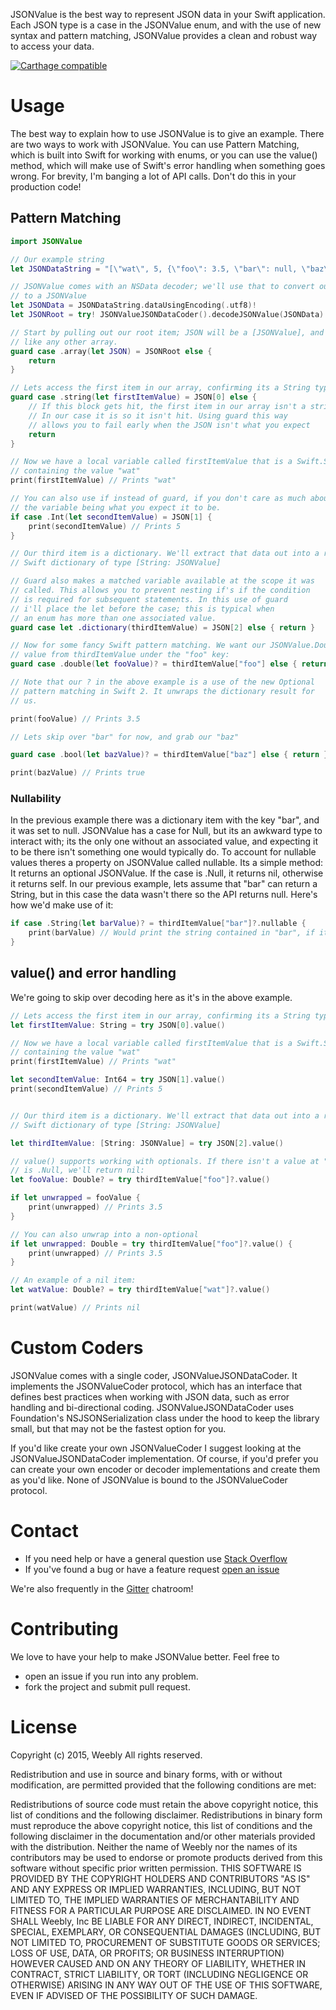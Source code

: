 JSONValue is the best way to represent JSON data in your Swift application. Each JSON type is a case in the JSONValue enum,
and with the use of new syntax and pattern matching, JSONValue provides a clean and robust way to access your data.

[![Carthage compatible](https://img.shields.io/badge/Carthage-compatible-4BC51D.svg?style=flat)](https://github.com/Carthage/Carthage)

# Usage

The best way to explain how to use JSONValue is to give an example. There are two ways to work with JSONValue. You can use
Pattern Matching, which is built into Swift for working with enums, or you can use the value() method, which will make
use of Swift's error handling when something goes wrong. For brevity, I'm banging a lot of API calls. Don't do this 
in your production code!

## Pattern Matching

```swift
import JSONValue

// Our example string
let JSONDataString = "[\"wat\", 5, {\"foo\": 3.5, \"bar\": null, \"baz\": true}]"

// JSONValue comes with an NSData decoder; we'll use that to convert our string 
// to a JSONValue
let JSONData = JSONDataString.dataUsingEncoding(.utf8)!
let JSONRoot = try! JSONValueJSONDataCoder().decodeJSONValue(JSONData)

// Start by pulling out our root item; JSON will be a [JSONValue], and we can access it
// like any other array.
guard case .array(let JSON) = JSONRoot else {
    return
}

// Lets access the first item in our array, confirming its a String type
guard case .string(let firstItemValue) = JSON[0] else {
    // If this block gets hit, the first item in our array isn't a string.
    // In our case it is so it isn't hit. Using guard this way
    // allows you to fail early when the JSON isn't what you expect
    return
}

// Now we have a local variable called firstItemValue that is a Swift.String 
// containing the value "wat"
print(firstItemValue) // Prints "wat"

// You can also use if instead of guard, if you don't care as much about
// the variable being what you expect it to be.
if case .Int(let secondItemValue) = JSON[1] {
    print(secondItemValue) // Prints 5
}

// Our third item is a dictionary. We'll extract that data out into a regular 
// Swift dictionary of type [String: JSONValue]

// Guard also makes a matched variable available at the scope it was
// called. This allows you to prevent nesting if's if the condition
// is required for subsequent statements. In this use of guard
// i'll place the let before the case; this is typical when
// an enum has more than one associated value.
guard case let .dictionary(thirdItemValue) = JSON[2] else { return }

// Now for some fancy Swift pattern matching. We want our JSONValue.Double's 
// value from thirdItemValue under the "foo" key:
guard case .double(let fooValue)? = thirdItemValue["foo"] else { return }

// Note that our ? in the above example is a use of the new Optional
// pattern matching in Swift 2. It unwraps the dictionary result for
// us.

print(fooValue) // Prints 3.5

// Lets skip over "bar" for now, and grab our "baz"

guard case .bool(let bazValue)? = thirdItemValue["baz"] else { return }

print(bazValue) // Prints true

```

### Nullability

In the previous example there was a dictionary item with the key "bar", and it was set to null. JSONValue has a case
for Null, but its an awkward type to interact with; its the only one without an associated value, and expecting it to 
be there isn't something one would typically do. To account for nullable values theres a property on JSONValue called
nullable. Its a simple method: It returns an optional JSONValue. If the case is .Null, it returns nil, otherwise it
returns self. In our previous example, lets assume that "bar" can return a String, but in this case the data wasn't
there so the API returns null. Here's how we'd make use of it:

```swift
if case .String(let barValue)? = thirdItemValue["bar"]?.nullable {
    print(barValue) // Would print the string contained in "bar", if it had one.
}
```

## value() and error handling

We're going to skip over decoding here as it's in the above example.

```swift
// Lets access the first item in our array, confirming its a String type
let firstItemValue: String = try JSON[0].value()

// Now we have a local variable called firstItemValue that is a Swift.String 
// containing the value "wat"
print(firstItemValue) // Prints "wat"

let secondItemValue: Int64 = try JSON[1].value()
print(secondItemValue) // Prints 5


// Our third item is a dictionary. We'll extract that data out into a regular 
// Swift dictionary of type [String: JSONValue]

let thirdItemValue: [String: JSONValue] = try JSON[2].value()

// value() supports working with optionals. If there isn't a value at "foo", or the value
// is .Null, we'll return nil:
let fooValue: Double? = try thirdItemValue["foo"]?.value()

if let unwrapped = fooValue {
    print(unwrapped) // Prints 3.5
}

// You can also unwrap into a non-optional
if let unwrapped: Double = try thirdItemValue["foo"]?.value() {
    print(unwrapped) // Prints 3.5
}

// An example of a nil item:
let watValue: Double? = try thirdItemValue["wat"]?.value()

print(watValue) // Prints nil

```

# Custom Coders

JSONValue comes with a single coder, JSONValueJSONDataCoder. It implements the JSONValueCoder protocol, which has
an interface that defines best practices when working with JSON data, such as error handling and bi-directional
coding. JSONValueJSONDataCoder uses Foundation's NSJSONSerialization class under the hood to keep the library
small, but that may not be the fastest option for you. 

If you'd like create your own JSONValueCoder I suggest looking at the JSONValueJSONDataCoder implementation. Of 
course, if you'd prefer you can create your own encoder or decoder implementations and create them as you'd like. None
of JSONValue is bound to the JSONValueCoder protocol.

# Contact

* If you need help or have a general question use [Stack Overflow](https://stackoverflow.com/questions/tagged/jsonvalue)
* If you've found a bug or have a feature request [open an issue](https://github.com/weebly/JSONValue/issues/new)

We're also frequently in the [Gitter](https://gitter.im/weebly/JSONValue) chatroom!

# Contributing

We love to have your help to make JSONValue better. Feel free to

- open an issue if you run into any problem.
- fork the project and submit pull request.

# License

Copyright (c) 2015, Weebly All rights reserved.

Redistribution and use in source and binary forms, with or without modification, are permitted provided that the following conditions are met:

Redistributions of source code must retain the above copyright notice, this list of conditions and the following disclaimer. Redistributions in binary form must reproduce the above copyright notice, this list of conditions and the following disclaimer in the documentation and/or other materials provided with the distribution. Neither the name of Weebly nor the names of its contributors may be used to endorse or promote products derived from this software without specific prior written permission. THIS SOFTWARE IS PROVIDED BY THE COPYRIGHT HOLDERS AND CONTRIBUTORS "AS IS" AND ANY EXPRESS OR IMPLIED WARRANTIES, INCLUDING, BUT NOT LIMITED TO, THE IMPLIED WARRANTIES OF MERCHANTABILITY AND FITNESS FOR A PARTICULAR PURPOSE ARE DISCLAIMED. IN NO EVENT SHALL Weebly, Inc BE LIABLE FOR ANY DIRECT, INDIRECT, INCIDENTAL, SPECIAL, EXEMPLARY, OR CONSEQUENTIAL DAMAGES (INCLUDING, BUT NOT LIMITED TO, PROCUREMENT OF SUBSTITUTE GOODS OR SERVICES; LOSS OF USE, DATA, OR PROFITS; OR BUSINESS INTERRUPTION) HOWEVER CAUSED AND ON ANY THEORY OF LIABILITY, WHETHER IN CONTRACT, STRICT LIABILITY, OR TORT (INCLUDING NEGLIGENCE OR OTHERWISE) ARISING IN ANY WAY OUT OF THE USE OF THIS SOFTWARE, EVEN IF ADVISED OF THE POSSIBILITY OF SUCH DAMAGE.
